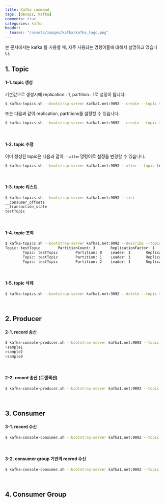 ```yaml
---
title: Kafka command 
tags: [devops, kafka]
comments: true
categories: kafka
header:
  teaser: "/assets/images/kafka/kafka_logo.png"
---
```


본 문서에서는 kafka 를 사용할 때, 자주 사용되는 명령어들에 대해서 설명하고 있습니다.<br/>

## 1. Topic

#### 1-1. topic 생성

기본값으로 생성시에 replication : 1, partition : 1로 설정이 됩니다.

```sh
$ kafka-topics.sh --bootstrap-server kafka1.net:9092 --create --topic testTopic
```

또는 다음과 같이 replication, partitions를 설정할 수 있습니다.

```sh
$ kafka-topics.sh --bootstrap-server kafka1.net:9092 --create --topic testTopic --partitions 2 --replication-factor 1
```

<br/>

#### 1-2. topic 수정

이미 생성된 topic은 다음과 같이 `--alter`명령어로 설정을 변경할 수 있습니다.

```sh
$ kafka-topics.sh --bootstrap-server kafka1.net:9092 --alter --topic testTopic --partitions 3
```

<br/>

#### 1-3. topic 리스트

```sh
$ kafka-topics.sh --bootstrap-server kafka1.net:9092 --list
__consumer_offsets
__transaction_state
testTopic
```

<br/>

#### 1-4. topic 조회

```sh
$ kafka-topics.sh --bootstrap-server kafka1.net:9092 --describe --topic testTopic
Topic: testTopic        PartitionCount: 3       ReplicationFactor: 1    Configs: min.insync.replicas=1,cleanup.policy=delete,flush.ms=1000,segment.bytes=1073741824,flush.messages=10000,max.message.bytes=20485760,unclean.leader.election.enable=false
        Topic: testTopic        Partition: 0    Leader: 1       Replicas: 1     Isr: 1
        Topic: testTopic        Partition: 1    Leader: 1       Replicas: 1     Isr: 1
        Topic: testTopic        Partition: 2    Leader: 1       Replicas: 1     Isr: 1
```

<br/>

#### 1-5. topic 삭제

```sh
$ kafka-topics.sh --bootstrap-server kafka1.net:9092 --delete --topic testTopic
```

<br/>

## 2. Producer

#### 2-1. record 송신

```sh
$ kafka-console-producer.sh --bootstrap-server kafka1.net:9092 --topic testTopic
>sample1
>sample2
>sample3
```

<br/>

#### 2-2. record 송신 (트랜잭션)

```sh
$ kafka-console-producer.sh --bootstrap-server kafka1.net:9092 --topic testTopic  --producer-property enable.idempotence=true --request-required-acks all
```

<br/>

## 3. Consumer

#### 3-1. record 수신

```sh
$ kafka-console-consumer.sh --bootstrap-server kafka1.net:9092 --topic testTopic --from-beginning
```

<br/>

#### 3-2. consumer group 기반의 recrod 수신

```sh
$ kafka-console-consumer.sh --bootstrap-server kafka1.net:9092 --topic testTopic --consumer-property group.id=test-consumer-group --consumer-property auto.offset.reset=earliest
```

<br/>

## 4. Consumer Group
